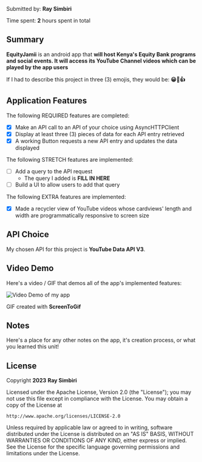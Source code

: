 Submitted by: **Ray Simbiri**

Time spent: **2** hours spent in total

## Summary

**EquityJamii** is an android app that **will host Kenya's Equity Bank programs and social events. It will access its YouTube Channel videos which can be played by the app users**

If I had to describe this project in three (3) emojis, they would be: **😀👏👍**

## Application Features

The following REQUIRED features are completed:

- [x] Make an API call to an API of your choice using AsyncHTTPClient
- [x] Display at least three (3) pieces of data for each API entry retrieved
- [x] A working Button requests a new API entry and updates the data displayed

The following STRETCH features are implemented:

- [ ] Add a query to the API request
  - The query I added is **FILL IN HERE**
- [ ] Build a UI to allow users to add that query

The following EXTRA features are implemented:

- [x] Made a recycler view of YouTube videos whose cardviews' length and width are programmatically responsive to screen size

## API Choice

My chosen API for this project is **YouTube Data API V3**.

## Video Demo

Here's a video / GIF that demos all of the app's implemented features:

<img src='https://i.imgur.com/YDK2Cby.gif' title='Youtube Data APIv3' width='' alt='Video Demo of my app' />

GIF created with **ScreenToGif**

<!-- Recommended tools:
- [Kap](https://getkap.co/) for macOS
- [ScreenToGif](https://www.screentogif.com/) for Windows
- [peek](https://github.com/phw/peek) for Linux. -->

## Notes

Here's a place for any other notes on the app, it's creation process, or what you learned this unit!

## License

Copyright **2023** **Ray Simbiri**

Licensed under the Apache License, Version 2.0 (the "License");
you may not use this file except in compliance with the License.
You may obtain a copy of the License at

    http://www.apache.org/licenses/LICENSE-2.0

Unless required by applicable law or agreed to in writing, software
distributed under the License is distributed on an "AS IS" BASIS,
WITHOUT WARRANTIES OR CONDITIONS OF ANY KIND, either express or implied.
See the License for the specific language governing permissions and
limitations under the License.

